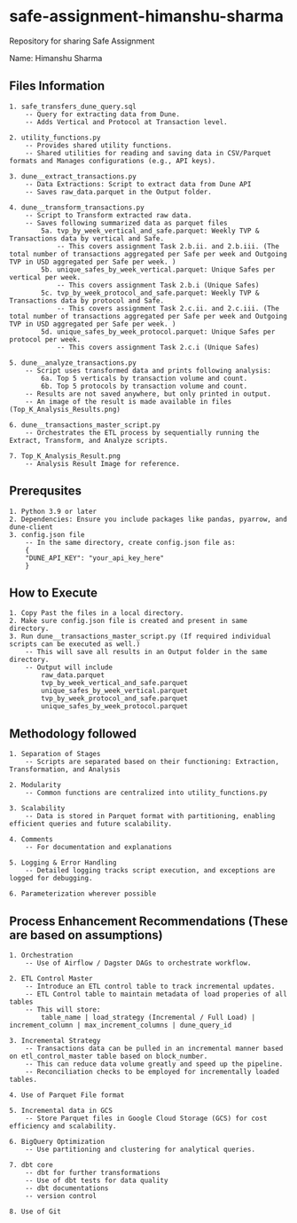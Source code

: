 # safe-assignment-himanshu-sharma
Repository for sharing Safe Assignment

Name: Himanshu Sharma

## Files Information
	1. safe_transfers_dune_query.sql 
		-- Query for extracting data from Dune.
		-- Adds Vertical and Protocol at Transaction level.

	2. utility_functions.py
		-- Provides shared utility functions.
		-- Shared utilities for reading and saving data in CSV/Parquet formats and Manages configurations (e.g., API keys).

	3. dune__extract_transactions.py
		-- Data Extractions: Script to extract data from Dune API 
		-- Saves raw_data.parquet in the Output folder.

	4. dune__transform_transactions.py
		-- Script to Transform extracted raw data.
		-- Saves following summarized data as parquet files
			5a. tvp_by_week_vertical_and_safe.parquet: Weekly TVP & Transactions data by vertical and Safe.
   				-- This covers assignment Task 2.b.ii. and 2.b.iii. (The total number of transactions aggregated per Safe per week and Outgoing TVP in USD aggregated per Safe per week. )
			5b. unique_safes_by_week_vertical.parquet: Unique Safes per vertical per week.
   				-- This covers assignment Task 2.b.i (Unique Safes)
			5c. tvp_by_week_protocol_and_safe.parquet: Weekly TVP & Transactions data by protocol and Safe.
   				-- This covers assignment Task 2.c.ii. and 2.c.iii. (The total number of transactions aggregated per Safe per week and Outgoing TVP in USD aggregated per Safe per week. )
			5d. unique_safes_by_week_protocol.parquet: Unique Safes per protocol per week.
   				-- This covers assignment Task 2.c.i (Unique Safes)

	5. dune__analyze_transactions.py
		-- Script uses transformed data and prints following analysis:
			6a. Top 5 verticals by transaction volume and count.
			6b. Top 5 protocols by transaction volume and count.
		-- Results are not saved anywhere, but only printed in output.
		-- An image of the result is made available in files (Top_K_Analysis_Results.png)

	6. dune__transactions_master_script.py
		-- Orchestrates the ETL process by sequentially running the Extract, Transform, and Analyze scripts.

	7. Top_K_Analysis_Result.png 
		-- Analysis Result Image for reference.


## Prerequsites
	1. Python 3.9 or later
	2. Dependencies: Ensure you include packages like pandas, pyarrow, and dune-client
	3. config.json file
		-- In the same directory, create config.json file as:
		{
    	"DUNE_API_KEY": "your_api_key_here"
		}


## How to Execute
	1. Copy Past the files in a local directory.
	2. Make sure config.json file is created and present in same directory.
	3. Run dune__transactions_master_script.py (If required individual scripts can be executed as well.)
		-- This will save all results in an Output folder in the same directory.
		-- Output will include 
			raw_data.parquet
			tvp_by_week_vertical_and_safe.parquet
			unique_safes_by_week_vertical.parquet
			tvp_by_week_protocol_and_safe.parquet
			unique_safes_by_week_protocol.parquet


## Methodology followed
	1. Separation of Stages
		-- Scripts are separated based on their functioning: Extraction, Transformation, and Analysis

	2. Modularity
		-- Common functions are centralized into utility_functions.py

	3. Scalability
		-- Data is stored in Parquet format with partitioning, enabling efficient queries and future scalability.

	4. Comments
		-- For documentation and explanations

	5. Logging & Error Handling
		-- Detailed logging tracks script execution, and exceptions are logged for debugging.

	6. Parameterization wherever possible 


## Process Enhancement Recommendations (These are based on assumptions)
	1. Orchestration
		-- Use of Airflow / Dagster DAGs to orchestrate workflow.

	2. ETL Control Master
		-- Introduce an ETL control table to track incremental updates.
		-- ETL Control table to maintain metadata of load properies of all tables
		-- This will store:
			table_name | load_strategy (Incremental / Full Load) | increment_column | max_increment_columns | dune_query_id

	3. Incremental Strategy
		-- Transactions data can be pulled in an incremental manner based on etl_control_master table based on block_number.
		-- This can reduce data volume greatly and speed up the pipeline.
		-- Reconciliation checks to be employed for incrementally loaded tables.

	4. Use of Parquet File format

	5. Incremental data in GCS
		-- Store Parquet files in Google Cloud Storage (GCS) for cost efficiency and scalability.

	6. BigQuery Optimization
		-- Use partitioning and clustering for analytical queries.

	7. dbt core
		-- dbt for further transformations
		-- Use of dbt tests for data quality
		-- dbt documentations
		-- version control

	8. Use of Git
